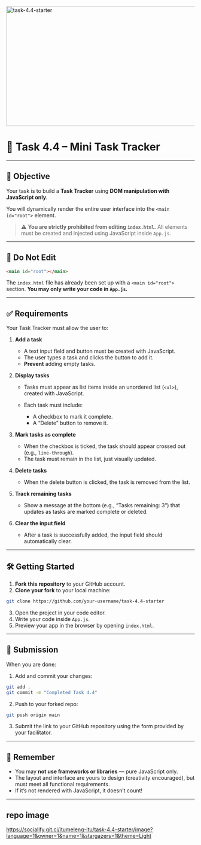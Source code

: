 <img src="https://socialify.git.ci/dlozilab/task-4.4-starter/image?language=1&owner=1&name=1&stargazers=1&theme=Light" alt="task-4.4-starter" width="640" height="320" />

# 📝 Task 4.4 – Mini Task Tracker

---

## 🎯 Objective

Your task is to build a **Task Tracker** using **DOM manipulation with JavaScript only**.

You will dynamically render the entire user interface into the `<main id="root">` element.

> ⚠️ **You are strictly prohibited from editing `index.html`.**
> All elements must be created and injected using JavaScript inside `App.js`.

---

## 🚫 Do Not Edit

```html
<main id="root"></main>
````

The `index.html` file has already been set up with a `<main id="root">` section.
**You may only write your code in `App.js`.**

---

## ✅ Requirements

Your Task Tracker must allow the user to:

1. **Add a task**

   * A text input field and button must be created with JavaScript.
   * The user types a task and clicks the button to add it.
   * **Prevent** adding empty tasks.

2. **Display tasks**

   * Tasks must appear as list items inside an unordered list (`<ul>`), created with JavaScript.
   * Each task must include:

     * A checkbox to mark it complete.
     * A “Delete” button to remove it.

3. **Mark tasks as complete**

   * When the checkbox is ticked, the task should appear crossed out (e.g., `line-through`).
   * The task must remain in the list, just visually updated.

4. **Delete tasks**

   * When the delete button is clicked, the task is removed from the list.

5. **Track remaining tasks**

   * Show a message at the bottom (e.g., “Tasks remaining: 3”) that updates as tasks are marked complete or deleted.

6. **Clear the input field**

   * After a task is successfully added, the input field should automatically clear.

---

## 🛠️ Getting Started

1. **Fork this repository** to your GitHub account.
2. **Clone your fork** to your local machine:

```bash
git clone https://github.com/your-username/task-4.4-starter
```

3. Open the project in your code editor.
4. Write your code inside `App.js`.
5. Preview your app in the browser by opening `index.html`.

---

## 🚀 Submission

When you are done:

1. Add and commit your changes:

```bash
git add .
git commit -m "Completed Task 4.4"
```

2. Push to your forked repo:

```bash
git push origin main
```

3. Submit the link to your GitHub repository using the form provided by your facilitator.

---

## 🧠 Remember

* You may **not use frameworks or libraries** — pure JavaScript only.
* The layout and interface are yours to design (creativity encouraged), but must meet all functional requirements.
* If it’s not rendered with JavaScript, it doesn’t count!

---
 ## repo image   
 https://socialify.git.ci/itumeleng-itu/task-4.4-starter/image?language=1&owner=1&name=1&stargazers=1&theme=Light


